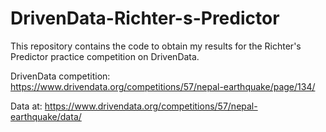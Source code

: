 # DrivenData-Richter-s-Predictor

This repository contains the code to obtain my results for the Richter's Predictor practice competition on DrivenData.

DrivenData competition: https://www.drivendata.org/competitions/57/nepal-earthquake/page/134/

Data at: https://www.drivendata.org/competitions/57/nepal-earthquake/data/
